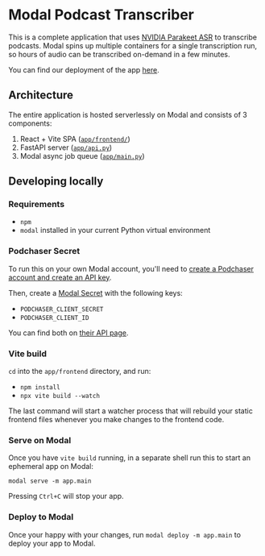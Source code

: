 # Modal Podcast Transcriber

This is a complete application that uses [NVIDIA Parakeet ASR](https://docs.nvidia.com/nemo-framework/user-guide/latest/nemotoolkit/asr/models.html#parakeet) to transcribe podcasts. Modal spins up multiple containers for a single transcription run, so hours of audio can be transcribed on-demand in a few minutes.

You can find our deployment of the app [here](https://modal-labs-examples--parakeet-pod-transcriber-fastapi-app.modal.run/).

## Architecture

The entire application is hosted serverlessly on Modal and consists of 3 components:

1. React + Vite SPA ([`app/frontend/`](./app/frontend/))
2. FastAPI server ([`app/api.py`](./app/api.py))
3. Modal async job queue ([`app/main.py`](./app/main.py))

## Developing locally

### Requirements

- `npm`
- `modal` installed in your current Python virtual environment

### Podchaser Secret

To run this on your own Modal account, you'll need to [create a Podchaser account and create an API key](https://api-docs.podchaser.com/docs/guides/guide-first-podchaser-query/#getting-your-access-token).

Then, create a [Modal Secret](https://modal.com/secrets/) with the following keys:

- `PODCHASER_CLIENT_SECRET`
- `PODCHASER_CLIENT_ID`

You can find both on [their API page](https://www.podchaser.com/profile/settings/api).

### Vite build

`cd` into the `app/frontend` directory, and run:

- `npm install`
- `npx vite build --watch`

The last command will start a watcher process that will rebuild your static frontend files whenever you make changes to the frontend code.

### Serve on Modal

Once you have `vite build` running, in a separate shell run this to start an ephemeral app on Modal:

```shell
modal serve -m app.main
```

Pressing `Ctrl+C` will stop your app.

### Deploy to Modal

Once your happy with your changes, run `modal deploy -m app.main` to deploy your app to Modal.
